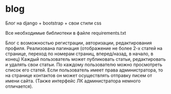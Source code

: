 # blog
Блог на django + bootstrap + свои стили css

Все необходимые библиотеки в файле requirements.txt  

Блог с возможностью регистрации, авторизации, редактирования профиля.
Реализована пагинация (отображение не более 2-х статей на странице, переход по номерам страниц, вперед/назад, в начало, в конец)
Каждый пользователь может публиковать статьи, редактировать и удалять свои статьи.
По каждому пользователю можно просмотреть список его статей.
Если пользователь имеет права администратора, то на странице контактов он может осуществлять отправку писем от имени сайта.
(Также интерфейс ЛК администратора немного отличается).
